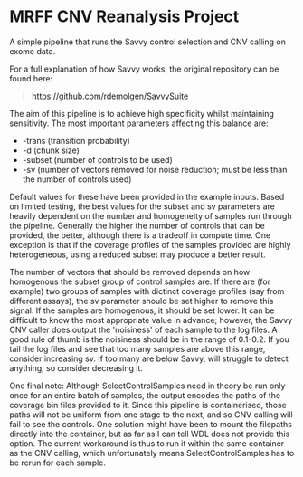 # MRFF CNV Reanalysis Project

A simple pipeline that runs the Savvy control selection and CNV calling on exome data.

For a full explanation of how Savvy works, the original repository can be found here:

> https://github.com/rdemolgen/SavvySuite

The aim of this pipeline is to achieve high specificity whilst maintaining sensitivity. The most important parameters affecting this balance are:
+ -trans (transition probability)
+ -d (chunk size)
+ -subset (number of controls to be used)
+ -sv (number of vectors removed for noise reduction; must be less than the number of controls used)

Default values for these have been provided in the example inputs. Based on limited testing, the best values for the subset and sv parameters are heavily dependent on the number and homogeneity of samples run through the pipeline. Generally the higher the number of controls that can be provided, the better, although there is a tradeoff in compute time. One exception is that if the coverage profiles of the samples provided are highly heterogeneous, using a reduced subset may produce a better result.

The number of vectors that should be removed depends on how homogenous the subset group of control samples are. If there are (for example) two groups of samples with dictinct coverage profiles (say from different assays), the sv parameter should be set higher to remove this signal. If the samples are homogenous, it should be set lower. It can be difficult to know the most appropriate value in advance; however, the Savvy CNV caller does output the 'noisiness' of each sample to the log files. A good rule of thumb is the noisiness should be in the range of 0.1-0.2. If you tail the log files and see that too many samples are above this range, consider increasing sv. If too many are below Savvy, will struggle to detect anything, so consider decreasing it.

One final note: Although SelectControlSamples need in theory be run only once for an entire batch of samples, the output encodes the paths of the coverage bin files provided to it. Since this pipeline is containerised, those paths will not be uniform from one stage to the next, and so CNV calling will fail to see the controls. One solution might have been to mount the filepaths directly into the container, but as far as I can tell WDL does not provide this option. The current workaround is thus to run it within the same container as the CNV calling, which unfortunately means SelectControlSamples has to be rerun for each sample.
